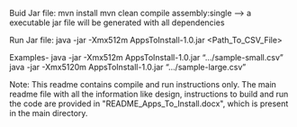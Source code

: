 Buid Jar file:
mvn install
mvn clean compile assembly:single  --> a executable jar file will be generated with all dependencies

Run Jar file:
java -jar -Xmx512m AppsToInstall-1.0.jar <Path_To_CSV_File>

Examples-
java -jar -Xmx512m AppsToInstall-1.0.jar “…/sample-small.csv” 
java -jar -Xmx5120m AppsToInstall-1.0.jar “…/sample-large.csv” 

Note: This readme contains compile and run instructions only. 
The main readme file with all the information like design, 
instructions to build and run the code are provided in "README_Apps_To_Install.docx", which is present in the main directory.
